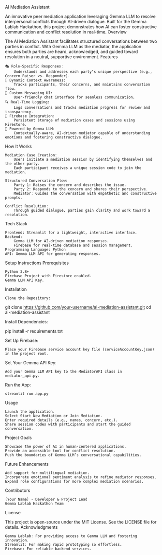AI Mediation Assistant

An innovative peer mediation application leveraging Gemma LLM to resolve interpersonal conflicts through AI-driven dialogue. Built for the Gemma Lablab Hackathon, this project demonstrates how AI can foster constructive communication and conflict resolution in real-time.
Overview

The AI Mediation Assistant facilitates structured conversations between two parties in conflict. With Gemma LLM as the mediator, the application ensures both parties are heard, acknowledged, and guided toward resolution in a neutral, supportive environment.
Features

    🎭 Role-Specific Responses:
        Understands and addresses each party’s unique perspective (e.g., Concern Raiser vs. Responder).
    🔄 Dynamic Context Awareness:
        Tracks participants, their concerns, and maintains conversation flow.
    💬 Custom Messaging UI:
        User-friendly chat interface for seamless communication.
    🔍 Real-Time Logging:
        Logs conversations and tracks mediation progress for review and transparency.
    🔗 Firebase Integration:
        Persistent storage of mediation cases and sessions using Firestore.
    🤖 Powered by Gemma LLM:
        Contextually-aware, AI-driven mediator capable of understanding emotions and fostering constructive dialogue.

How It Works

    Mediation Case Creation:
        Users initiate a mediation session by identifying themselves and the other party.
        Each participant receives a unique session code to join the mediation.

    Structured Conversation Flow:
        Party 1: Raises the concern and describes the issue.
        Party 2: Responds to the concern and shares their perspective.
        Mediator: Guides the conversation with empathetic and constructive prompts.

    Conflict Resolution:
        Through guided dialogue, parties gain clarity and work toward a resolution.

Tech Stack

    Frontend: Streamlit for a lightweight, interactive interface.
    Backend:
        Gemma LLM for AI-driven mediation responses.
        Firebase for real-time database and session management.
    Programming Language: Python
    API: Gemma LLM API for generating responses.

Setup Instructions
Prerequisites

    Python 3.8+
    Firebase Project with Firestore enabled.
    Gemma LLM API Key.

Installation

    Clone the Repository:

git clone https://github.com/your-username/ai-mediation-assistant.git
cd ai-mediation-assistant

Install Dependencies:

pip install -r requirements.txt

Set Up Firebase:

    Place your Firebase service account key file (serviceAccountKey.json) in the project root.

Set Your Gemma API Key:

    Add your Gemma LLM API key to the MediatorAPI class in mediator_api.py.

Run the App:

    streamlit run app.py

Usage

    Launch the application.
    Select Start New Mediation or Join Mediation.
    Enter required details (e.g., names, concern, etc.).
    Share session codes with participants and start the guided conversation.

Project Goals

    Showcase the power of AI in human-centered applications.
    Provide an accessible tool for conflict resolution.
    Push the boundaries of Gemma LLM’s conversational capabilities.

Future Enhancements

    Add support for multilingual mediation.
    Incorporate emotional sentiment analysis to refine mediator responses.
    Expand role configurations for more complex mediation scenarios.

Contributors

    [Your Name] - Developer & Project Lead
    Gemma Lablab Hackathon Team

License

This project is open-source under the MIT License. See the LICENSE file for details.
Acknowledgments

    Gemma Lablab: For providing access to Gemma LLM and fostering innovation.
    Streamlit: For making rapid prototyping so effortless.
    Firebase: For reliable backend services.
